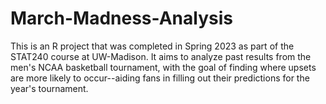 # March-Madness-Analysis

This is an R project that was completed in Spring 2023 as part of the STAT240 course at UW-Madison. It aims to analyze past results from the men's NCAA basketball tournament, with the goal of finding where upsets are more likely to occur--aiding fans in filling out their predictions for the year's tournament.
